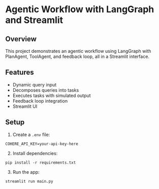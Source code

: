 # Agentic Workflow with LangGraph and Streamlit

## Overview
This project demonstrates an agentic workflow using LangGraph with PlanAgent, ToolAgent, and feedback loop, all in a Streamlit interface.

## Features
- Dynamic query input
- Decomposes queries into tasks
- Executes tasks with simulated output
- Feedback loop integration
- Streamlit UI

## Setup

1. Create a `.env` file:
```
COHERE_API_KEY=your-api-key-here
```

2. Install dependencies:
```
pip install -r requirements.txt
```

3. Run the app:
```
streamlit run main.py
```
